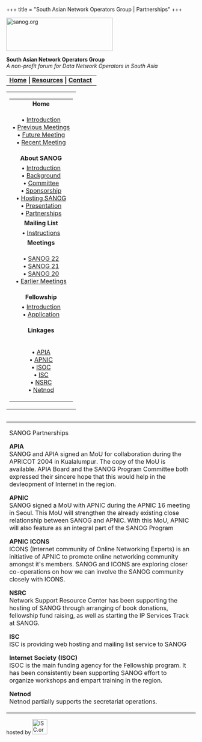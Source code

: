 +++
title = "South Asian Network Operators Group | Partnerships"
+++

[<img src="images/logo.jpg" width="283" height="88" alt="sanog.org" />](index.html)

**South Asian Network Operators Group**  
*A non-profit forum for Data Network Operators in South Asia*

<table width="760" data-border="0" data-cellspacing="0" data-cellpadding="0">
<tbody>
<tr class="odd">
<td><strong><a href="index.html">Home</a> | <a href="resources/index.html">Resources</a> | <a href="contact.htm">Contact</a> </strong></td>
</tr>
</tbody>
</table>

<table width="100%" data-border="0" data-cellspacing="0" data-cellpadding="8">
<colgroup>
<col style="width: 100%" />
</colgroup>
<tbody>
<tr class="odd">
<td><table width="100%" data-border="0" data-cellspacing="2" data-cellpadding="0">
<colgroup>
<col style="width: 100%" />
</colgroup>
<tbody>
<tr class="odd">
<td style="text-align: center;"><strong>Home</strong></td>
</tr>
<tr class="even">
<td style="text-align: center;"><p>• <a href="index.html">Introduction</a><br />
• <a href="previous.htm">Previous Meetings</a><br />
• <a href="future.htm">Future Meeting</a><br />
• <a href="sanog20/index.html">Recent Meeting</a></p></td>
</tr>
<tr class="odd">
<td style="text-align: center;"><strong>About SANOG</strong></td>
</tr>
<tr class="even">
<td style="text-align: center;">• <a href="introduction.htm">Introduction</a><br />
• <a href="background.htm">Background</a><br />
• <a href="committee.htm">Committee</a><br />
• <a href="sponsorship.htm">Sponsorship</a><br />
• <a href="hosting.htm">Hosting SANOG</a><br />
• <a href="presentation/index.html">Presentation</a><br />
• <a href="partnerships.htm">Partnerships</a></td>
</tr>
<tr class="odd">
<td style="text-align: center;"><strong>Mailing List</strong></td>
</tr>
<tr class="even">
<td style="text-align: center;">• <a href="mailinglist.htm">Instructions</a></td>
</tr>
<tr class="odd">
<td style="text-align: center;"><strong>Meetings</strong></td>
</tr>
<tr class="even">
<td style="text-align: center;"><p>• <a href="sanog22/index.html">SANOG 22</a><br />
• <a href="sanog21/index.html">SANOG 21</a><br />
• <a href="sanog20/index.html">SANOG 20</a><a href="sanog19/index.html"><br />
</a>• <a href="previous.htm">Earlier Meetings</a></p></td>
</tr>
<tr class="odd">
<td style="text-align: center;"><strong>Fellowship</strong></td>
</tr>
<tr class="even">
<td style="text-align: center;">• <a href="fellowship/index.html">Introduction</a><br />
• <a href="fellowship/application.htm">Application</a></td>
</tr>
<tr class="odd">
<td style="text-align: center;"><p><strong>Linkages</strong></p></td>
</tr>
<tr class="even">
<td style="text-align: center;"><p>• <a href="http://www.apia.org">APIA</a><br />
• <a href="http://www.apnic.net">APNIC</a><br />
• <a href="http://www.isoc.org">ISOC</a><br />
• <a href="http://www.isc.org">ISC</a><br />
• <a href="http://www.nsrc.org/">NSRC</a><br />
• <a href="http://www.netnod.se/">Netnod</a><br />
</p></td>
</tr>
</tbody>
</table></td>
</tr>
</tbody>
</table>

<img src="images/1pxt.gif" width="1" height="1" />

<table width="100%" data-border="0" data-cellspacing="0" data-cellpadding="10">
<colgroup>
<col style="width: 100%" />
</colgroup>
<tbody>
<tr class="odd">
<td><p>SANOG Partnerships</p>
<p><strong>APIA</strong><br />
SANOG and APIA signed an MoU for collaboration during the APRICOT 2004 in Kualalumpur. The copy of the MoU is available. APIA Board and the SANOG Program Committee both expressed their sincere hope that this would help in the devleopment of Internet in the region.</p>
<p><strong>APNIC</strong><br />
SANOG signed a MoU with APNIC during the APNIC 16 meeting in Seoul. This MoU will strengthen the already existing close relationship between SANOG and APNIC. With this MoU, APNIC will also feature as an integral part of the SANOG Program</p>
<p><strong>APNIC ICONS</strong><br />
ICONS (Internet community of Online Networking Experts) is an initiative of APNIC to promote online networking community amongst it's members. SANOG and ICONS are exploring closer co-operations on how we can involve the SANOG community closely with ICONS.</p>
<p><strong>NSRC</strong><br />
Network Support Resource Center has been supporting the hosting of SANOG through arranging of book donations, fellowship fund raising, as well as starting the IP Services Track at SANOG.</p>
<p><strong>ISC</strong><br />
ISC is providing web hosting and mailing list service to SANOG</p>
<p><strong>Internet Society (ISOC)</strong><br />
ISOC is the main funding agency for the Fellowship program. It has been consistently been supporting SANOG effort to organize workshops and empart training in the region.</p>
<p><strong>Netnod</strong><br />
Netnod partially supports the secretariat operations.</p></td>
</tr>
</tbody>
</table>

hosted by
[<img src="images/isc.gif" width="40" height="40" alt="ISC.org" />](http://www.isc.org)
